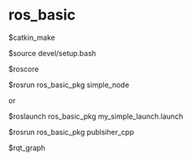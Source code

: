 # ros_basic

$catkin_make

$source devel/setup.bash

$roscore

$rosrun ros_basic_pkg simple_node

or

$roslaunch ros_basic_pkg my_simple_launch.launch

$rosrun ros_basic_pkg publsiher_cpp

$rqt_graph
